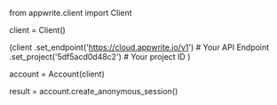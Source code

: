 from appwrite.client import Client

client = Client()

(client
  .set_endpoint('https://cloud.appwrite.io/v1') # Your API Endpoint
  .set_project('5df5acd0d48c2') # Your project ID
)

account = Account(client)

result = account.create_anonymous_session()
